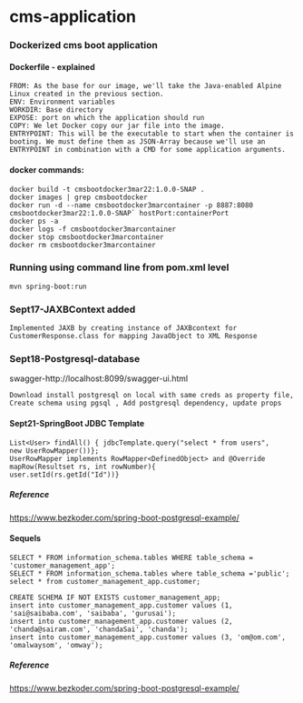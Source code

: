 # cms-application

### Dockerized cms boot application
#### Dockerfile - explained
```
FROM: As the base for our image, we'll take the Java-enabled Alpine Linux created in the previous section.
ENV: Environment variables
WORKDIR: Base directory
EXPOSE: port on which the application should run
COPY: We let Docker copy our jar file into the image.
ENTRYPOINT: This will be the executable to start when the container is booting. We must define them as JSON-Array because we'll use an ENTRYPOINT in combination with a CMD for some application arguments.
```
#### docker commands:
```
docker build -t cmsbootdocker3mar22:1.0.0-SNAP .
docker images | grep cmsbootdocker
docker run -d --name cmsbootdocker3marcontainer -p 8887:8080 cmsbootdocker3mar22:1.0.0-SNAP` hostPort:containerPort
docker ps -a
docker logs -f cmsbootdocker3marcontainer
docker stop cmsbootdocker3marcontainer
docker rm cmsbootdocker3marcontainer
```

### Running using command line from pom.xml level
`mvn spring-boot:run`

### Sept17-JAXBContext added

`Implemented JAXB by creating instance of JAXBcontext for 
CustomerResponse.class for mapping JavaObject to XML Response`

### Sept18-Postgresql-database
swagger-http://localhost:8099/swagger-ui.html

`Download install postgresql on local with same creds as property file,
Create schema using pgsql , Add postgresql dependency, update props
`

#### Sept21-SpringBoot JDBC Template
```
List<User> findAll() { jdbcTemplate.query("select * from users",
new UserRowMapper())};
UserRowMapper implements RowMapper<DefinedObject> and @Override mapRow(Resultset rs, int rowNumber){
user.setId(rs.getId("Id"))}
```

##### Reference
https://www.bezkoder.com/spring-boot-postgresql-example/

#### Sequels
```SELECT schema_name FROM information_schema.schemata;
SELECT * FROM information_schema.tables WHERE table_schema = 'customer_management_app';
SELECT * FROM information_schema.tables where table_schema ='public';
select * from customer_management_app.customer;

CREATE SCHEMA IF NOT EXISTS customer_management_app;
insert into customer_management_app.customer values (1, 'sai@saibaba.com', 'saibaba', 'gurusai');
insert into customer_management_app.customer values (2, 'chanda@sairam.com', 'chandaSai', 'chanda');
insert into customer_management_app.customer values (3, 'om@om.com', 'omalwaysom', 'omway');
```

##### Reference
https://www.bezkoder.com/spring-boot-postgresql-example/


